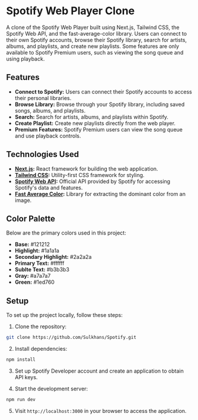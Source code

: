 # Spotify Web Player Clone

A clone of the Spotify Web Player built using Next.js, Tailwind CSS, the Spotify Web API, and the fast-average-color library. Users can connect to their own Spotify accounts, browse their Spotify library, search for artists, albums, and playlists, and create new playlists. Some features are only available to Spotify Premium users, such as viewing the song queue and using playback.

## Features

- **Connect to Spotify:** Users can connect their Spotify accounts to access their personal libraries.
- **Browse Library:** Browse through your Spotify library, including saved songs, albums, and playlists.
- **Search:** Search for artists, albums, and playlists within Spotify.
- **Create Playlist:** Create new playlists directly from the web player.
- **Premium Features:** Spotify Premium users can view the song queue and use playback controls.

## Technologies Used

- **[Next.js](https://nextjs.org/):** React framework for building the web application.
- **[Tailwind CSS](https://tailwindcss.com/):** Utility-first CSS framework for styling.
- **[Spotify Web API](https://developer.spotify.com/documentation/web-api/):** Official API provided by Spotify for accessing Spotify's data and features.
- **[Fast Average Color](https://github.com/fast-average-color/fast-average-color):** Library for extracting the dominant color from an image.


## Color Palette

Below are the primary colors used in this project:

- **Base:** #121212
- **Highlight:** #1a1a1a
- **Secondary Highlight:** #2a2a2a
- **Primary Text:** #ffffff
- **Sublte Text:** #b3b3b3
- **Gray:** #a7a7a7
- **Green:** #1ed760


## Setup

To set up the project locally, follow these steps:

1. Clone the repository:
```bash
git clone https://github.com/Sulkhans/Spotify.git
```
2. Install dependencies:
```bash
npm install
```
3. Set up Spotify Developer account and create an application to obtain API keys.

4. Start the development server:
```bash
npm run dev
```
5. Visit `http://localhost:3000` in your browser to access the application.

